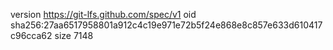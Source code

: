 version https://git-lfs.github.com/spec/v1
oid sha256:27aa6517958801a912c4c19e971e72b5f24e868e8c857e633d610417c96cca62
size 7148
